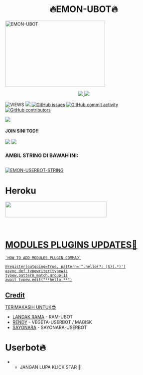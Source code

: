 <h1 align="center"><imgsrc="./resources/extras/geez.gif" width="35px">🔥EMON-UBOT🔥<imgsrc="./resources/extras/geez.gif" width="35px"></h1>

<a href="https://www.instagram.com/diiyyo2808?r=nametag"><img src="https://telegra.ph/file/b84641ef1add1e0a0f2b3.jpg" width="320" height="211" alt="  EMON-UBOT" /></a>

<p align="center">
  <a href="https://github.com/Emon135/emon-ubot/fork">
    <img src="https://img.shields.io/github/forks/Emon135/emon-ubot?label=Fork&style=social">
    
  </a>
  <a href="https://github.com/Emon135/emon-ubot">
    <img src="https://img.shields.io/github/stars/Emon135/emon-ubot?style=social">
  </a>




![VIEWS](https://komarev.com/ghpvc/?username=Emon135)
<a href="https://t.me/greysupport"><img src="https://img.shields.io/badge/KODE%20PENILAIAN-A+-blue.svg?style=for-the-badge&logo=Factor.">
  [![GitHub issues](https://img.shields.io/github/issues/Emon135/emon-ubot?&style=plastic&logo=github)](https://github.com/Emon135/emon-ubot/issues)
[![GitHub commit activity](https://img.shields.io/github/commit-activity/m/Emon135/emon-ubot?&style=plastic&logo=github)](https://github.com/Emon135/emon-ubot/graphs/commit-activity)
[![GitHub contributors](https://img.shields.io/github/contributors/Randi356/VEGETA-USERBOT?&style=plastic&logo=github)](https://GitHub.com/Emon135/emon-ubot/graphs/contributors/)

<p align="center">

[<img src="https://telegra.ph/file/843996dd8a889dd01109c.jpg">](https://t.me/greysupport) 
  
#### JOIN SINI TOD!!

<a href="https://t.me/greysupport"><img src="https://img.shields.io/badge/Group%20GREY%20SUPPORT-red.svg?style=for-the-badge&logo=Telegram"></a>
<a href="https://t.me/chipmunkchanel"><img src="https://img.shields.io/badge/Channel-Garlexs-purple.svg?style=for-the-badge&logo=Telegram"></a>


### AMBIL STRING DI BAWAH INI:

##
[![EMON-USERBOT-STRING](https://replit.com/badge/github/@ramadhani892/RAM-UBOT)](https://replit.com/@Randi356/StringSession-1#main.py)
##
  
  # Heroku
  
  <a href="https://heroku.com/deploy?template=https://github.com/Emon135/emon-ubot.git"><img src="https://img.shields.io/badge/DEPLOY%20EMON%20UBOT%20DI%20HEROKU-red?style=flat&logo=Heroku" width="325" height="50.100" />
  

<br>
</p>
  
  
  # MODULES PLUGINS UPDATES🌹
```
`HOW TO ADD MODULES PLUGIN COMMAD`

@register(outgoing=True, pattern='^.hello(?: |$)(.*)')
async def typewriter(typew):
typew.pattern_match.group(1)
await typew.edit("**hello.**")
```  

## Credit
TERIMAKASIH UNTUK😎

*   [LANDAK RAMA](https://github.com/ramadhani892) - RAM-UBOT
*   [RENDY](https://github.com/Randi356) - VEGETA-USERBOT / MAGISK
*   [SAYONARA](https://github.com/krisnadiwangga) - SAYONARA-USERBOT
 
# Userbot🔥
* - JANGAN LUPA KLICK STAR 🤗
